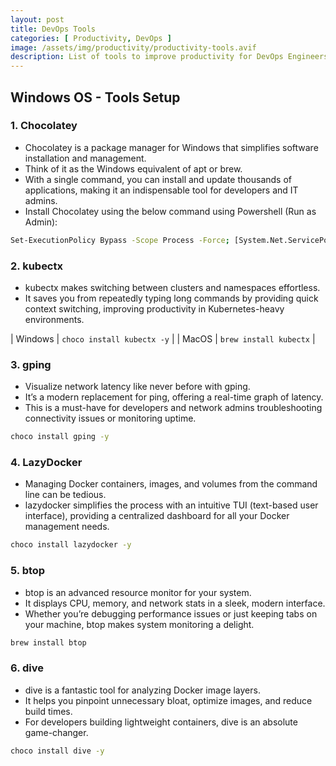 ```yaml
---
layout: post
title: DevOps Tools
categories: [ Productivity, DevOps ]
image: /assets/img/productivity/productivity-tools.avif
description: List of tools to improve productivity for DevOps Engineers.
---
```


## Windows OS - Tools Setup

### 1. **Chocolatey**

- Chocolatey is a package manager for Windows that simplifies software installation and management.
- Think of it as the Windows equivalent of apt or brew.
- With a single command, you can install and update thousands of applications, making it an indispensable tool for developers and IT admins.
- Install Chocolatey using the below command using Powershell (Run as Admin):

```sh
Set-ExecutionPolicy Bypass -Scope Process -Force; [System.Net.ServicePointManager]::SecurityProtocol = [System.Net.ServicePointManager]::SecurityProtocol -bor 3072; iex ((New-Object System.Net.WebClient).DownloadString('https://community.chocolatey.org/install.ps1'))
```

### 2. **kubectx**

- kubectx makes switching between clusters and namespaces effortless.
- It saves you from repeatedly typing long commands by providing quick context switching, improving productivity in Kubernetes-heavy environments.
  
| Windows | `choco install kubectx -y` |
| MacOS   | `brew install kubectx`     |

### 3. **gping**

- Visualize network latency like never before with gping.
- It’s a modern replacement for ping, offering a real-time graph of latency.
- This is a must-have for developers and network admins troubleshooting connectivity issues or monitoring uptime.

```sh
choco install gping -y
```

### 4. **LazyDocker**

- Managing Docker containers, images, and volumes from the command line can be tedious.
- lazydocker simplifies the process with an intuitive TUI (text-based user interface), providing a centralized dashboard for all your Docker management needs.

```sh
choco install lazydocker -y
```

### 5. **btop**

- btop is an advanced resource monitor for your system.
- It displays CPU, memory, and network stats in a sleek, modern interface.
- Whether you’re debugging performance issues or just keeping tabs on your machine, btop makes system monitoring a delight.

```sh
brew install btop
```

### 6. **dive**

- dive is a fantastic tool for analyzing Docker image layers.
- It helps you pinpoint unnecessary bloat, optimize images, and reduce build times.
- For developers building lightweight containers, dive is an absolute game-changer.

```sh
choco install dive -y
```

